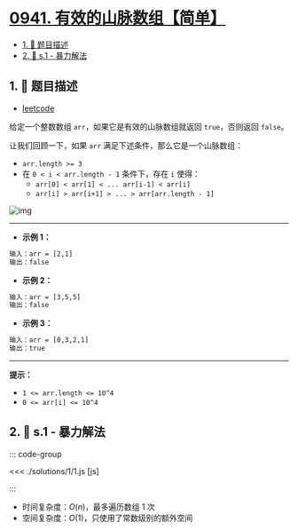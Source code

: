 # [0941. 有效的山脉数组【简单】](https://github.com/tnotesjs/TNotes.leetcode/tree/main/notes/0941.%20%E6%9C%89%E6%95%88%E7%9A%84%E5%B1%B1%E8%84%89%E6%95%B0%E7%BB%84%E3%80%90%E7%AE%80%E5%8D%95%E3%80%91)

<!-- region:toc -->

- [1. 📝 题目描述](#1--题目描述)
- [2. 🎯 s.1 - 暴力解法](#2--s1---暴力解法)

<!-- endregion:toc -->

## 1. 📝 题目描述

- [leetcode](https://leetcode.cn/problems/valid-mountain-array/)

给定一个整数数组 `arr`，如果它是有效的山脉数组就返回 `true`，否则返回 `false`。

让我们回顾一下，如果 `arr` 满足下述条件，那么它是一个山脉数组：

- `arr.length >= 3`
- 在 `0 < i < arr.length - 1` 条件下，存在 `i` 使得：
  - `arr[0] < arr[1] < ... arr[i-1] < arr[i]`
  - `arr[i] > arr[i+1] > ... > arr[arr.length - 1]`

![img](https://cdn.jsdelivr.net/gh/tnotesjs/imgs@main/2025-09-08-20-45-10.png)

---

- **示例 1：**

```txt
输入：arr = [2,1]
输出：false
```

- **示例 2：**

```txt
输入：arr = [3,5,5]
输出：false
```

- **示例 3：**

```txt
输入：arr = [0,3,2,1]
输出：true
```

---

**提示：**

- `1 <= arr.length <= 10^4`
- `0 <= arr[i] <= 10^4`


## 2. 🎯 s.1 - 暴力解法

::: code-group

<<< ./solutions/1/1.js [js]

:::

- 时间复杂度：$O(n)$，最多遍历数组 1 次
- 空间复杂度：$O(1)$，只使用了常数级别的额外空间
